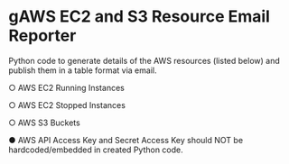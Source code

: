 # gAWS EC2 and S3 Resource Email Reporter
Python code to generate details of the AWS resources (listed below) and publish them in a table format via email.

○ AWS EC2 Running Instances

○ AWS EC2 Stopped Instances

○ AWS S3 Buckets

● AWS API Access Key and Secret Access Key should NOT be hardcoded/embedded in created Python code.
